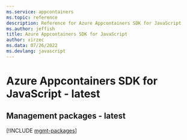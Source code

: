 ```yaml
---
ms.service: appcontainers
ms.topic: reference
description: Reference for Azure Appcontainers SDK for JavaScript
ms.author: jeffish
title: Azure Appcontainers SDK for JavaScript
author: xirzec
ms.data: 07/26/2022
ms.devlang: javascript
---
```

# Azure Appcontainers SDK for JavaScript - latest

## Management packages - latest
[!INCLUDE [mgmt-packages](appcontainers-mgmt-index.md)]